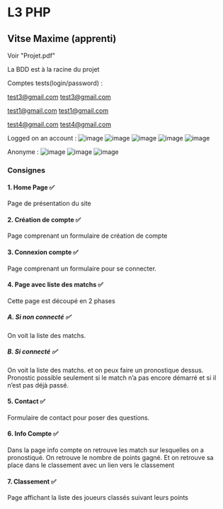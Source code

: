 # L3 PHP 

## Vitse Maxime (apprenti)

Voir "Projet.pdf"

La BDD est à la racine du projet

Comptes tests(login/password) :

test3@gmail.com test3@gmail.com

test1@gmail.com test1@gmail.com

test4@gmail.com test4@gmail.com

Logged on an account : 
![image](https://user-images.githubusercontent.com/25066854/125173511-0b085d00-e1c0-11eb-95a7-3ca4bba3f52a.png)
![image](https://user-images.githubusercontent.com/25066854/125173513-1065a780-e1c0-11eb-9234-dcfb0955b7c7.png)
![image](https://user-images.githubusercontent.com/25066854/125173519-152a5b80-e1c0-11eb-8c8f-8174dff41e68.png)
![image](https://user-images.githubusercontent.com/25066854/125173523-19ef0f80-e1c0-11eb-9a63-d36d36504932.png)
![image](https://user-images.githubusercontent.com/25066854/125173527-1eb3c380-e1c0-11eb-9c1f-e73ca9b2b18e.png)

Anonyme :
![image](https://user-images.githubusercontent.com/25066854/125173538-2a9f8580-e1c0-11eb-86b6-a586313b8409.png)
![image](https://user-images.githubusercontent.com/25066854/125173540-2ecba300-e1c0-11eb-80c4-2f26f46c3196.png)
![image](https://user-images.githubusercontent.com/25066854/125173542-32f7c080-e1c0-11eb-9a18-9827d0739bc8.png)


### Consignes

#### 1. Home Page ✅
Page de présentation du site
#### 2. Création de compte ✅ 
Page comprenant un formulaire de création de compte
#### 3. Connexion compte ✅
Page comprenant un formulaire pour se connecter.
#### 4. Page avec liste des matchs ✅
Cette page est découpé en 2 phases
##### A. Si non connecté ✅
On voit la liste des matchs.
##### B. Si connecté ✅
On voit la liste des matchs. et on peux faire un pronostique dessus.
Pronostic possible seulement si le match n’a pas encore démarré et si il n’est pas déjà passé.
#### 5. Contact ✅
Formulaire de contact pour poser des questions.
#### 6. Info Compte ✅
Dans la page info compte on retrouve les match sur lesquelles on a pronostiqué.
On retrouve le nombre de points gagné.
Et on retrouve sa place dans le classement avec un lien vers le classement
#### 7. Classement ✅
Page affichant la liste des joueurs classés suivant leurs points
